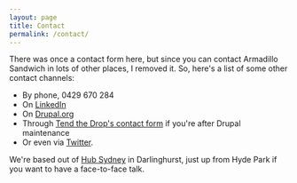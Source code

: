 ```yaml
---
layout: page
title: Contact
permalink: /contact/
---
```


There was once a contact form here, but since you can contact Armadillo Sandwich in lots of other places, I removed it. So, here's a list of some other contact channels:

<ul>
  <li>By phone, 0429 670 284</li>
  <li>On <a href="https://au.linkedin.com/in/stanleyr">LinkedIn</a></li>
  <li>On <a href="https://www.drupal.org/user/173054/view">Drupal.org</a></li>
  <li>Through <a href="http://tendthedrop.com/contact">Tend the Drop's contact form</a> if you're after Drupal maintenance</li>
  <li>Or even via <a href="https://twitter.com/RumpledElf">Twitter</a>.</li>
</ul>

We're based out of <a href="http://www.hubaustralia.com">Hub Sydney</a> in Darlinghurst, just up from Hyde Park if you want to have a face-to-face talk.
